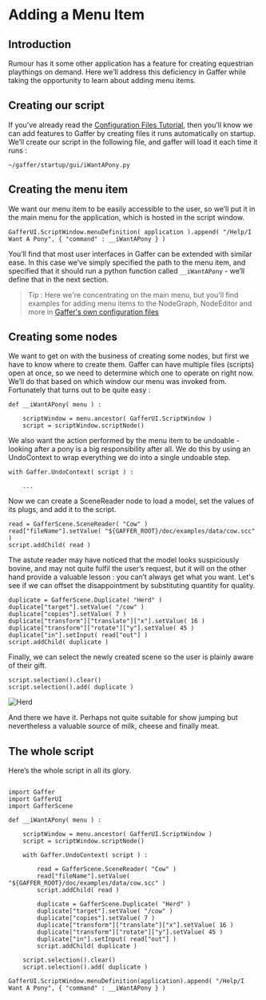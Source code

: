 Adding a Menu Item
==================

Introduction
------------

Rumour has it some other application has a feature for creating equestrian playthings on demand. Here we’ll
address this deficiency in Gaffer while taking the opportunity to learn about adding menu items.

Creating our script
-------------------

If you’ve already read the [Configuration Files Tutorial][1], then you’ll know we can add features to Gaffer by creating
files it runs automatically on startup. We’ll create our script in the following file, and gaffer will load it each time it
runs :

`~/gaffer/startup/gui/iWantAPony.py`

Creating the menu item
--------------------

We want our menu item to be easily accessible to the user, so we’ll put it in the main menu for the application,
which is hosted in the script window.

```
GafferUI.ScriptWindow.menuDefinition( application ).append( "/Help/I Want A Pony", { "command" : __iWantAPony } )
```

You’ll find that most user interfaces in Gaffer can be extended with similar ease. In this case we’ve simply
specified the path to the menu item, and specified that it should run a python function called `__iWantAPony` - we’ll
define that in the next section.

> Tip : Here we're concentrating on the main menu, but you'll find examples for adding menu items to the NodeGraph,
> NodeEditor and more in [Gaffer's own configuration files][2]

Creating some nodes
-------------------

We want to get on with the business of creating some nodes, but first we have to know where to create them.
Gaffer can have multiple files (scripts) open at once, so we need to determine which one to operate on right
now. We’ll do that based on which window our menu was invoked from. Fortunately that turns out to be quite
easy :

```
def __iWantAPony( menu ) :

	scriptWindow = menu.ancestor( GafferUI.ScriptWindow )
	script = scriptWindow.scriptNode()
```

We also want the action performed by the menu item to be undoable - looking after a pony is a big responsibility after all. We do this by using an UndoContext to wrap everything we do into a single undoable step.

```
with Gaffer.UndoContext( script ) :

	...
```

Now we can create a SceneReader node to load a model, set the values of its plugs, and add it to the script.

```
read = GafferScene.SceneReader( "Cow" )
read["fileName"].setValue( "${GAFFER_ROOT}/doc/examples/data/cow.scc" )
script.addChild( read )
```

The astute reader may have noticed that the model looks suspiciously bovine, and may not quite fulfil the user’s
request, but it will on the other hand provide a valuable lesson : you can’t always get what you want. Let's see
if we can offset the disappointment by substituting quantity for quality.

```
duplicate = GafferScene.Duplicate( "Herd" )
duplicate["target"].setValue( "/cow" )
duplicate["copies"].setValue( 7 )
duplicate["transform"]["translate"]["x"].setValue( 16 )
duplicate["transform"]["rotate"]["y"].setValue( 45 )
duplicate["in"].setInput( read["out"] )
script.addChild( duplicate )
```

Finally, we can select the newly created scene so the user is plainly aware of their gift.

```
script.selection().clear()
script.selection().add( duplicate )
```

![Herd](images/herd.png)

And there we have it. Perhaps not quite suitable for show jumping but nevertheless a valuable source of milk,
cheese and finally meat.

The whole script
----------------

Here’s the whole script in all its glory.

```

import Gaffer
import GafferUI
import GafferScene

def __iWantAPony( menu ) :

	scriptWindow = menu.ancestor( GafferUI.ScriptWindow )
	script = scriptWindow.scriptNode()

	with Gaffer.UndoContext( script ) :

		read = GafferScene.SceneReader( "Cow" )
		read["fileName"].setValue( "${GAFFER_ROOT}/doc/examples/data/cow.scc" )
		script.addChild( read )

		duplicate = GafferScene.Duplicate( "Herd" )
		duplicate["target"].setValue( "/cow" )
		duplicate["copies"].setValue( 7 )
		duplicate["transform"]["translate"]["x"].setValue( 16 )
		duplicate["transform"]["rotate"]["y"].setValue( 45 )
		duplicate["in"].setInput( read["out"] )
		script.addChild( duplicate )

	script.selection().clear()
	script.selection().add( duplicate )

GafferUI.ScriptWindow.menuDefinition(application).append( "/Help/I Want A Pony", { "command" : __iWantAPony } )
```

[1]: ../ConfigurationFiles/index.md
[2]: https://github.com/ImageEngine/gaffer/tree/!GAFFER_VERSION!/startup/gui
